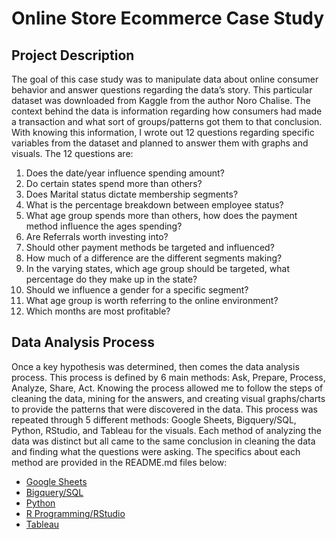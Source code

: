 # Online Store Ecommerce Case Study

## Project Description

The goal of this case study was to manipulate data about online consumer behavior and answer questions regarding the data’s story. This particular dataset was downloaded from Kaggle from the author Noro Chalise. The context behind the data is information regarding how consumers had made a transaction and what sort of groups/patterns got them to that conclusion. With knowing this information, I wrote out 12 questions regarding specific variables from the dataset and planned to answer them with graphs and visuals. The 12 questions are:

1. Does the date/year influence spending amount?
2. Do certain states spend more than others?
3. Does Marital status dictate membership segments?
4. What is the percentage breakdown between employee status?
5. What age group spends more than others, how does the payment method influence the ages spending?
6. Are Referrals worth investing into?
7. Should other payment methods be targeted and influenced?
8. How much of a difference are the different segments making?
9. In the varying states, which age group should be targeted, what percentage do they make up in the state?
10. Should we influence a gender for a specific segment?
11. What age group is worth referring to the online environment?
12. Which months are most profitable?

## Data Analysis Process

Once a key hypothesis was determined, then comes the data analysis process. This process is defined by 6 main methods: Ask, Prepare, Process, Analyze, Share, Act. Knowing the process allowed me to follow the steps of cleaning the data, mining for the answers, and creating visual graphs/charts to provide the patterns that were discovered in the data. This process was repeated through 5 different methods: Google Sheets, Bigquery/SQL, Python, RStudio, and Tableau for the visuals. Each method of analyzing the data was distinct but all came to the same conclusion in cleaning the data and finding what the questions were asking. The specifics about each method are provided in the README.md files below:

- <a href="">Google Sheets</a>
- <a href="">Bigquery/SQL</a>
- <a href="">Python</a>
- <a href="">R Programming/RStudio</a>
- <a href="">Tableau</a>
